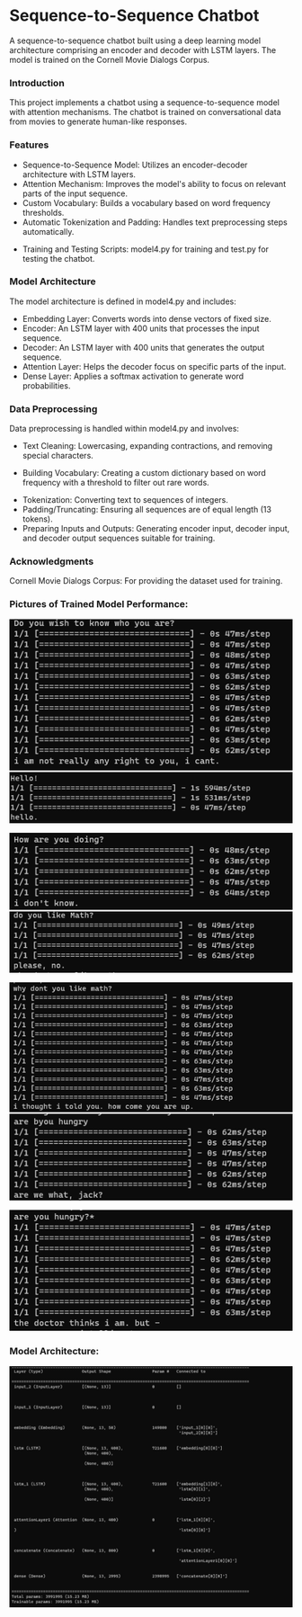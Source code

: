# Sequence-to-Sequence Chatbot
A sequence-to-sequence chatbot built using a deep learning model architecture comprising an encoder and decoder with LSTM layers. The model is trained on the Cornell Movie Dialogs Corpus.

### Introduction
This project implements a chatbot using a sequence-to-sequence model with attention mechanisms. The chatbot is trained on conversational data from movies to generate human-like responses.

### Features
- Sequence-to-Sequence Model: Utilizes an encoder-decoder architecture with LSTM layers.
- Attention Mechanism: Improves the model's ability to focus on relevant parts of the input sequence.
- Custom Vocabulary: Builds a vocabulary based on word frequency thresholds.
- Automatic Tokenization and Padding: Handles text preprocessing steps automatically.
+ Training and Testing Scripts: model4.py for training and test.py for testing the chatbot.

### Model Architecture
The model architecture is defined in model4.py and includes:

- Embedding Layer: Converts words into dense vectors of fixed size.
- Encoder: An LSTM layer with 400 units that processes the input sequence.
- Decoder: An LSTM layer with 400 units that generates the output sequence.
- Attention Layer: Helps the decoder focus on specific parts of the input.
- Dense Layer: Applies a softmax activation to generate word probabilities.


### Data Preprocessing
Data preprocessing is handled within model4.py and involves:

- Text Cleaning: Lowercasing, expanding contractions, and removing special characters.
* Building Vocabulary: Creating a custom dictionary based on word frequency with a threshold to filter out rare words.
- Tokenization: Converting text to sequences of integers.
- Padding/Truncating: Ensuring all sequences are of equal length (13 tokens).
- Preparing Inputs and Outputs: Generating encoder input, decoder input, and decoder output sequences suitable for training.

### Acknowledgments
Cornell Movie Dialogs Corpus: For providing the dataset used for training.



### Pictures of Trained Model Performance:
![1](./assets/1.png) ![2](./assets/2.png)

![3](./assets/3.png) ![4](./assets/4.png)

![5](./assets/5.png) ![6](./assets/6.png)

![7](./assets/7.png)


### Model Architecture:
![model-architecture](./assets/architecture.png)